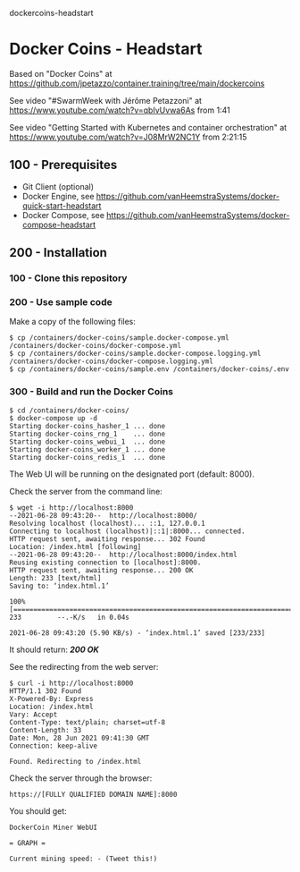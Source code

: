 dockercoins-headstart
# Docker Coins - Headstart

Based on "Docker Coins" at https://github.com/jpetazzo/container.training/tree/main/dockercoins

See video "#SwarmWeek with Jérôme Petazzoni" at https://www.youtube.com/watch?v=qbIvUvwa6As from 1:41

See video "Getting Started with Kubernetes and container orchestration" at https://www.youtube.com/watch?v=J08MrW2NC1Y from 2:21:15

## 100 - Prerequisites

- Git Client (optional)
- Docker Engine, see https://github.com/vanHeemstraSystems/docker-quick-start-headstart
- Docker Compose, see https://github.com/vanHeemstraSystems/docker-compose-headstart

## 200 - Installation

### 100 - Clone this repository

### 200 - Use sample code

Make a copy of the following files:

```
$ cp /containers/docker-coins/sample.docker-compose.yml /containers/docker-coins/docker-compose.yml
$ cp /containers/docker-coins/sample.docker-compose.logging.yml /containers/docker-coins/docker-compose.logging.yml
$ cp /containers/docker-coins/sample.env /containers/docker-coins/.env
```

### 300 - Build and run the Docker Coins

```
$ cd /containers/docker-coins/
$ docker-compose up -d
Starting docker-coins_hasher_1 ... done
Starting docker-coins_rng_1    ... done
Starting docker-coins_webui_1  ... done
Starting docker-coins_worker_1 ... done
Starting docker-coins_redis_1  ... done
```

The Web UI will be running on the designated port (default: 8000).

Check the server from the command line:

```
$ wget -i http://localhost:8000
--2021-06-28 09:43:20--  http://localhost:8000/
Resolving localhost (localhost)... ::1, 127.0.0.1
Connecting to localhost (localhost)|::1|:8000... connected.
HTTP request sent, awaiting response... 302 Found
Location: /index.html [following]
--2021-06-28 09:43:20--  http://localhost:8000/index.html
Reusing existing connection to [localhost]:8000.
HTTP request sent, awaiting response... 200 OK
Length: 233 [text/html]
Saving to: ‘index.html.1’

100%[==============================================================================================================================================================================>] 233         --.-K/s   in 0.04s   

2021-06-28 09:43:20 (5.90 KB/s) - ‘index.html.1’ saved [233/233]
```

It should return: ***200 OK***

See the redirecting from the web server:

```
$ curl -i http://localhost:8000
HTTP/1.1 302 Found
X-Powered-By: Express
Location: /index.html
Vary: Accept
Content-Type: text/plain; charset=utf-8
Content-Length: 33
Date: Mon, 28 Jun 2021 09:41:30 GMT
Connection: keep-alive

Found. Redirecting to /index.html
```

Check the server through the browser:

```
https://[FULLY QUALIFIED DOMAIN NAME]:8000
```

You should get:

```
DockerCoin Miner WebUI

= GRAPH =

Current mining speed: - (Tweet this!)
```
